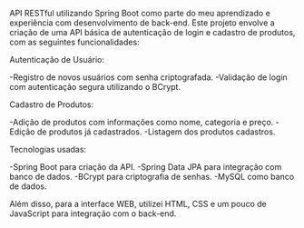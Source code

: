 API RESTful utilizando Spring Boot como parte do meu aprendizado e experiência com desenvolvimento de back-end. Este projeto envolve a criação de uma API básica de autenticação de login e cadastro de produtos, com as seguintes funcionalidades:

Autenticação de Usuário:

-Registro de novos usuários com senha criptografada.
-Validação de login com autenticação segura utilizando o BCrypt.

Cadastro de Produtos:

-Adição de produtos com informações como nome, categoria e preço.
-Edição de produtos já cadastrados.
-Listagem dos produtos cadastros.

Tecnologias usadas:

-Spring Boot para criação da API.
-Spring Data JPA para integração com banco de dados.
-BCrypt para criptografia de senhas.
-MySQL como banco de dados.

Além disso, para a interface WEB, utilizei HTML, CSS e um pouco de JavaScript para integração com o back-end.
